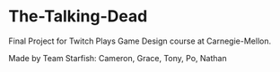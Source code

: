# The-Talking-Dead

Final Project for Twitch Plays Game Design course at Carnegie-Mellon.

Made by Team Starfish:
Cameron, Grace, Tony, Po, Nathan

